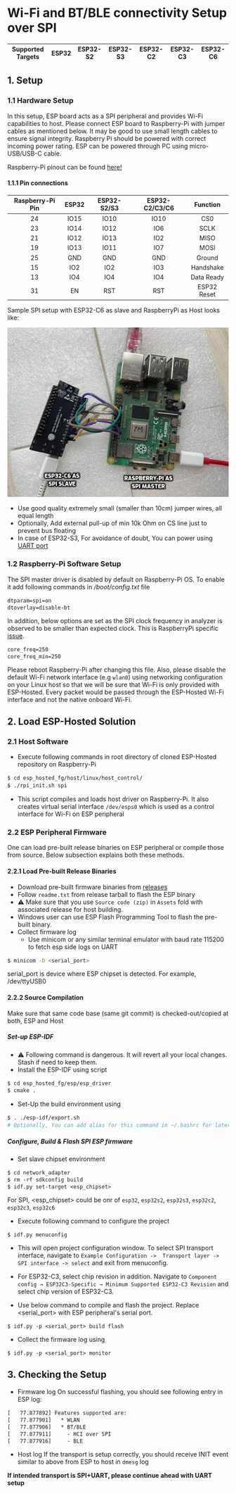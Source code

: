# Wi-Fi and BT/BLE connectivity Setup over SPI

| Supported Targets | ESP32 | ESP32-S2 | ESP32-S3 | ESP32-C2 | ESP32-C3 | ESP32-C6 |
| ----------------- | ----- | -------- | -------- | -------- | -------- | -------- |

## 1. Setup
### 1.1 Hardware Setup
In this setup, ESP board acts as a SPI peripheral and provides Wi-Fi capabilities to host. Please connect ESP board to Raspberry-Pi with jumper cables as mentioned below.
It may be good to use small length cables to ensure signal integrity.
Raspberry Pi should be powered with correct incoming power rating.
ESP can be powered through PC using micro-USB/USB-C cable.

Raspberry-Pi pinout can be found [here!](https://pinout.xyz/pinout/spi)

#### 1.1.1 Pin connections
| Raspberry-Pi Pin | ESP32 | ESP32-S2/S3 | ESP32-C2/C3/C6 | Function |
|:-------:|:---------:|:--------:|:--------:|:--------:|
| 24 | IO15 | IO10 | IO10 | CS0 |
| 23 | IO14 | IO12 | IO6 | SCLK |
| 21 | IO12 | IO13 | IO2 | MISO |
| 19 | IO13 | IO11 | IO7 | MOSI |
| 25 | GND | GND | GND | Ground |
| 15 | IO2 | IO2 | IO3 | Handshake |
| 13 | IO4 | IO4 | IO4 | Data Ready |
| 31 | EN  | RST | RST | ESP32 Reset |

Sample SPI setup with ESP32-C6 as slave and RaspberryPi as Host looks like:

![alt text](rpi_esp32_c6_setup.jpg "setup of Raspberry-Pi as host and ESP32-C6 as ESP peripheral")

- Use good quality extremely small (smaller than 10cm) jumper wires, all equal length
- Optionally, Add external pull-up of min 10k Ohm on CS line just to prevent bus floating
- In case of ESP32-S3, For avoidance of doubt, You can power using [UART port](https://docs.espressif.com/projects/esp-idf/en/latest/esp32s3/hw-reference/esp32s3/user-guide-devkitc-1.html#description-of-components)

### 1.2 Raspberry-Pi Software Setup
The SPI master driver is disabled by default on Raspberry-Pi OS. To enable it add following commands in  _/boot/config.txt_ file
```
dtparam=spi=on
dtoverlay=disable-bt
```
In addition, below options are set as the SPI clock frequency in analyzer is observed to be smaller than expected clock. This is RaspberryPi specific [issue](https://github.com/raspberrypi/linux/issues/2286).
```
core_freq=250
core_freq_min=250
```
Please reboot Raspberry-Pi after changing this file.
Also, please disable the default Wi-Fi network interface (e.g `wlan0`) using networking configuration on your Linux host so that we will be sure that Wi-Fi is only provided with ESP-Hosted. Every packet would be passed through the ESP-Hosted Wi-Fi interface and not the native onboard Wi-Fi.

## 2. Load ESP-Hosted Solution
### 2.1 Host Software
* Execute following commands in root directory of cloned ESP-Hosted repository on Raspberry-Pi
```sh
$ cd esp_hosted_fg/host/linux/host_control/
$ ./rpi_init.sh spi
```
* This script compiles and loads host driver on Raspberry-Pi. It also creates virtual serial interface `/dev/esps0` which is used as a control interface for Wi-Fi on ESP peripheral

### 2.2 ESP Peripheral Firmware
One can load pre-built release binaries on ESP peripheral or compile those from source. Below subsection explains both these methods.

#### 2.2.1 Load Pre-built Release Binaries
* Download pre-built firmware binaries from [releases](https://github.com/espressif/esp-hosted/releases)
* Follow `readme.txt` from release tarball to flash the ESP binary
* :warning: Make sure that you use `Source code (zip)` in `Assets` fold with associated release for host building.
* Windows user can use ESP Flash Programming Tool to flash the pre-built binary.
* Collect firmware log
    * Use minicom or any similar terminal emulator with baud rate 115200 to fetch esp side logs on UART
```sh
$ minicom -D <serial_port>
```
serial_port is device where ESP chipset is detected. For example, /dev/ttyUSB0

#### 2.2.2 Source Compilation

Make sure that same code base (same git commit) is checked-out/copied at both, ESP and Host

##### Set-up ESP-IDF
- :warning: Following command is dangerous. It will revert all your local changes. Stash if need to keep them.
- Install the ESP-IDF using script
```sh
$ cd esp_hosted_fg/esp/esp_driver
$ cmake .
```
- Set-Up the build environment using
```sh
$ . ./esp-idf/export.sh
# Optionally, You can add alias for this command in ~/.bashrc for later use
```

##### Configure, Build & Flash SPI ESP firmware
* Set slave chipset environment
```
$ cd network_adapter
$ rm -rf sdkconfig build
$ idf.py set-target <esp_chipset>
```

For SPI, <esp_chipset> could be onr of `esp32`, `esp32s2`, `esp32s3`, `esp32c2`, `esp32c3`, `esp32c6`
* Execute following command to configure the project
```
$ idf.py menuconfig
```
* This will open project configuration window. To select SPI transport interface, navigate to `Example Configuration ->  Transport layer -> SPI interface -> select` and exit from menuconfig.

* For ESP32-C3, select chip revision in addition. Navigate to `Component config → ESP32C3-Specific → Minimum Supported ESP32-C3 Revision` and select chip version of ESP32-C3.

* Use below command to compile and flash the project. Replace <serial_port> with ESP peripheral's serial port.
```
$ idf.py -p <serial_port> build flash
```
* Collect the firmware log using
```
$ idf.py -p <serial_port> monitor
```

## 3. Checking the Setup

- Firmware log
On successful flashing, you should see following entry in ESP log:

```
[   77.877892] Features supported are:
[   77.877901]   * WLAN
[   77.877906]   * BT/BLE
[   77.877911]     - HCI over SPI
[   77.877916]     - BLE
```

- Host log
    If the transport is setup correctly, you should receive INIT event similar to above from ESP to host in `dmesg` log

**If intended transport is SPI+UART, please continue ahead with UART setup**
